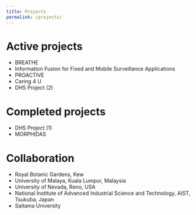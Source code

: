 ```yaml
---
title: Projects
permalink: /projects/
---
```




# Active projects
* BREATHE
* Information Fusion for Fixed and Mobile Surveillance Applications
* PROACTIVE
* Caring 4 U
* DHS Project (2)

# Completed projects
* DHS Project (1)
* MORPHIDAS

# Collaboration
* Royal Botanic Gardens, Kew
* University of Malaya, Kuala Lumpur, Malaysia
* University of Nevada, Reno, USA
* National Institute of Advanced Industrial Science and Technology, AIST, Tsukuba, Japan 
* Saitama University


